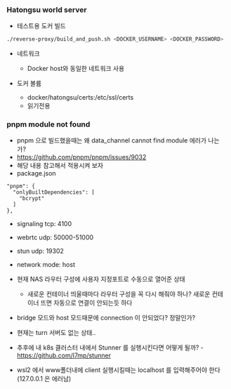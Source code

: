### Hatongsu world server

- 테스트용 도커 빌드

```bash
./reverse-proxy/build_and_push.sh <DOCKER_USERNAME> <DOCKER_PASSWORD>
```

- 네트워크

  - Docker host와 동일한 네트워크 사용

- 도커 볼륨

  - docker/hatongsu/certs:/etc/ssl/certs
  - 읽기전용

### pnpm module not found

- pnpm 으로 빌드했을때는 왜 data_channel cannot find module 에러가 나는가?
- https://github.com/pnpm/pnpm/issues/9032
- 해당 내용 참고해서 적용시켜 보자
- package.json

```
"pnpm": {
  "onlyBuiltDependencies": [
    "bcrypt"
  ]
},
```

- signaling tcp: 4100
- webrtc udp: 50000-51000
- stun udp: 19302
- network mode: host
- 현재 NAS 라우터 구성에 사용자 지정포트로 수동으로 열어준 상태
  - 새로운 컨테이너 띄울때마다 라우터 구성을 꼭 다시 해줘야 하나? 새로운 컨테이너 뜨면 자동으로 연결이 안되는듯 하다
- bridge 모드와 host 모드때문에 connection 이 안되었다? 정말인가?
- 현재는 turn 서버도 없는 상태..
- 추후에 내 k8s 클러스터 내에서 Stunner 를 실행시킨다면 어떻게 될까? -https://github.com/l7mp/stunner

- wsl2 에서 www폴더내에 client 실행시킬때는 localhost 를 입력해주어야 한다 (127.0.0.1 은 에러남)
